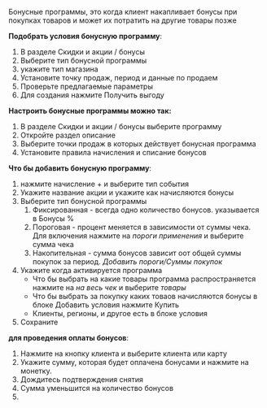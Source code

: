 Бонусные программы, это когда клиент накапливает бонусы при покупках товаров и может их потратить на другие товары позже 


**Подобрать условия бонусную программу**:
1. В разделе Скидки и акции / бонусы
2. Выберите тип бонусной программы
3. укажите тип магазина
4. Установите точку продаж, период и данные по продаем
5. Проверьте предлагаемые параметры
6. Для создания нажмите Получить выгоду

**Настроить бонусные программы можно так:**
1. В разделе Скидки и акции / бонусы  выберите программу
2. Откройте раздел описание
3. Выберите точки продаж в которых действует бонусная программа
4. Установите правила начисления и списание бонусов

**Что бы добавить бонусную программу**:
1. нажмите начисление +  и выберите тип события
2. Укажите название акции и укажите как начисляются бонусы
3. Выберите тип бонусной программы
	1. Фиксированная - всегда одно количество бонусов. указывается в Бонусы %
	2. Пороговая - процент меняется в зависимости от суммы чека. Для включения нажмите на _пороги применения_ и выберите сумма чека
	3. Накопительная - сумма бонусов зависит оот общей суммы покупок за период. _Добавить пороги/Суммы покупок_
4. Укажите когда активируется программа
	 - Что бы выбрать на какие товары программа распространяется нажмите на _на весь чек_ и выберите _товары_ 
	 - Что бы выбрать за покупку каких товаов начисляются бонусы в блоке Добавить условия нажмите Купить
	 - Клиенты, регионы, и другое есть в блоке условия
 5. Сохраните  


**для проведения оплаты бонусов**:
1. Нажмите на кнопку клиента и выберите клиента или карту
2. Укажите сумму, которая будет оплачена бонусами и нажмите на монетку.
3. Дождитесь подтверждения снятия
4. Сумма уменьшится на количество бонусов
5. 